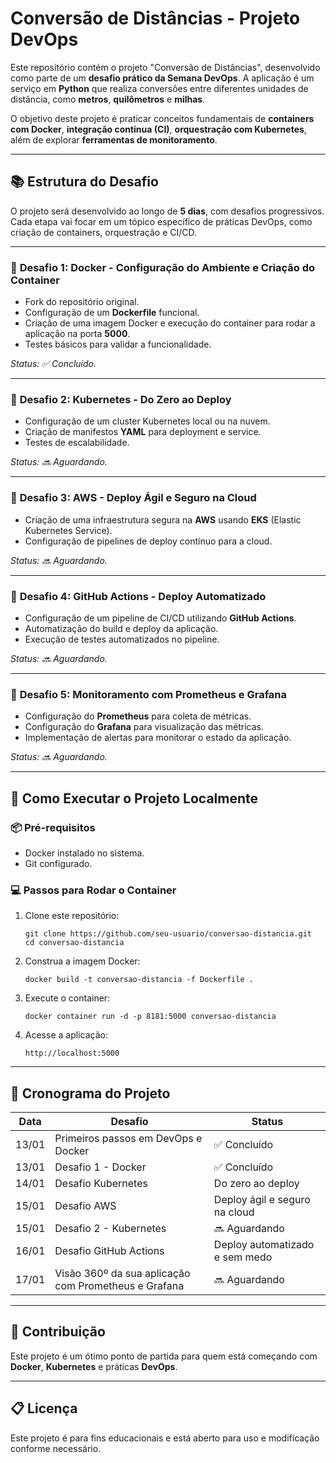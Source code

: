 # **Conversão de Distâncias - Projeto DevOps**

Este repositório contém o projeto "Conversão de Distâncias", desenvolvido como parte de um **desafio prático da Semana DevOps**. A aplicação é um serviço em **Python** que realiza conversões entre diferentes unidades de distância, como **metros**, **quilômetros** e **milhas**.

O objetivo deste projeto é praticar conceitos fundamentais de **containers com Docker**, **integração contínua (CI)**, **orquestração com Kubernetes**, além de explorar **ferramentas de monitoramento**.

------

## 📚 **Estrutura do Desafio**

O projeto será desenvolvido ao longo de **5 dias**, com desafios progressivos. Cada etapa vai focar em um tópico específico de práticas DevOps, como criação de containers, orquestração e CI/CD.

------

### 🔹 **Desafio 1: Docker - Configuração do Ambiente e Criação do Container**

- Fork do repositório original.
- Configuração de um **Dockerfile** funcional.
- Criação de uma imagem Docker e execução do container para rodar a aplicação na porta **5000**.
- Testes básicos para validar a funcionalidade.

*Status: ✅ Concluído.*

------

### 🔹 **Desafio 2: Kubernetes - Do Zero ao Deploy**

- Configuração de um cluster Kubernetes local ou na nuvem.
- Criação de manifestos **YAML** para deployment e service.
- Testes de escalabilidade.

*Status: 🔜 Aguardando.*

------

### 🔹 **Desafio 3: AWS - Deploy Ágil e Seguro na Cloud**

- Criação de uma infraestrutura segura na **AWS** usando **EKS** (Elastic Kubernetes Service).
- Configuração de pipelines de deploy contínuo para a cloud.

*Status: 🔜 Aguardando.*

------

### 🔹 **Desafio 4: GitHub Actions - Deploy Automatizado**

- Configuração de um pipeline de CI/CD utilizando **GitHub Actions**.
- Automatização do build e deploy da aplicação.
- Execução de testes automatizados no pipeline.

*Status: 🔜 Aguardando.*

------

### 🔹 **Desafio 5: Monitoramento com Prometheus e Grafana**

- Configuração do **Prometheus** para coleta de métricas.
- Configuração do **Grafana** para visualização das métricas.
- Implementação de alertas para monitorar o estado da aplicação.

*Status: 🔜 Aguardando.*

------

## 🚀 **Como Executar o Projeto Localmente**

### 📦 **Pré-requisitos**

- Docker instalado no sistema.
- Git configurado.

### 💻 **Passos para Rodar o Container**

1. Clone este repositório:

   ```
   git clone https://github.com/seu-usuario/conversao-distancia.git
   cd conversao-distancia
   ```

2. Construa a imagem Docker:

   ```
   docker build -t conversao-distancia -f Dockerfile .
   ```

3. Execute o container:

   ```
   docker container run -d -p 8181:5000 conversao-distancia
   ```

4. Acesse a aplicação:

   ```
   http://localhost:5000
   ```

------

## 📅 **Cronograma do Projeto**

| Data  | Desafio                                              | Status                         |
| ----- | ---------------------------------------------------- | ------------------------------ |
| 13/01 | Primeiros passos em DevOps e Docker                  | ✅ Concluído                    |
| 13/01 | Desafio 1 - Docker                                   | ✅ Concluído                    |
| 14/01 | Desafio Kubernetes                                   | Do zero ao deploy              |
| 15/01 | Desafio AWS                                          | Deploy ágil e seguro na cloud  |
| 15/01 | Desafio 2 - Kubernetes                               | 🔜 Aguardando                   |
| 16/01 | Desafio GitHub Actions                               | Deploy automatizado e sem medo |
| 17/01 | Visão 360º da sua aplicação com Prometheus e Grafana | 🔜 Aguardando                   |

------

## 📌 **Contribuição**

Este projeto é um ótimo ponto de partida para quem está começando com **Docker**, **Kubernetes** e práticas **DevOps**.

------

## 📋 **Licença**

Este projeto é para fins educacionais e está aberto para uso e modificação conforme necessário.